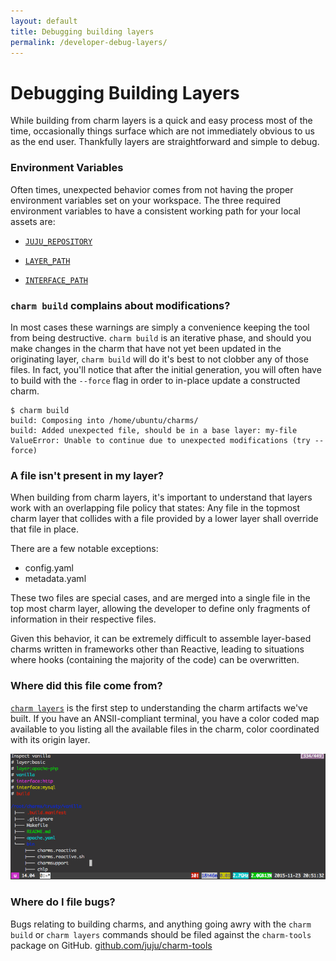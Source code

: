 ```yaml
---
layout: default
title: Debugging building layers  
permalink: /developer-debug-layers/
---
```


# Debugging Building Layers

While building from charm layers is a quick and easy process most of the time,
occasionally things surface which are not immediately obvious to us as the end
user. Thankfully layers are straightforward and simple to debug.

### Environment Variables

Often times, unexpected behavior comes from not having the proper environment
variables set on your workspace. The three required environment variables to
have a consistent working path for your local assets are:

- [`JUJU_REPOSITORY`](reference-environment-variables.html#juju_repository)

- [`LAYER_PATH`](developer-layer-example.html#prepare-your-workspace)

- [`INTERFACE_PATH`](developer-layer-example.html#prepare-your-workspace)

### `charm build` complains about modifications?

In most cases these warnings are simply a convenience keeping the tool from
being destructive. `charm build` is an iterative phase, and should you make
changes in the charm that have not yet been updated in the originating layer,
`charm build` will do it's best to not clobber any of those files. In fact,
you'll notice that after the initial generation, you will often have to build
with the `--force` flag in order to in-place update a constructed charm.

```
$ charm build
build: Composing into /home/ubuntu/charms/
build: Added unexpected file, should be in a base layer: my-file
ValueError: Unable to continue due to unexpected modifications (try --force)
```

### A file isn't present in my layer?

When building from charm layers, it's important to understand that layers work
with an overlapping file policy that states: Any file in the topmost charm layer
that collides with a file provided by a lower layer shall override that file in
place.

There are a few notable exceptions:

- config.yaml
- metadata.yaml

These two files are special cases, and are merged into a single file in the top
most charm layer, allowing the developer to define only fragments of information
in their respective files.

Given this behavior, it can be extremely difficult to assemble layer-based
charms written in frameworks other than Reactive, leading to situations where
hooks (containing the majority of the code) can be overwritten.

### Where did this file come from?

[`charm layers`](reference-hook-tools.html#charm-layers)
is the first step to understanding the charm artifacts we've built. If you have
an ANSII-compliant terminal, you have a color coded map available to you
listing all the available files in the charm, color coordinated with its origin
layer.

![ charm-layers-illustration.png](.././media/charm-layers-illustration.png)

### Where do I file bugs?

Bugs relating to building charms, and anything going awry with the `charm build`
or `charm layers` commands should be filed against the `charm-tools` package on
GitHub.  [github.com/juju/charm-tools](http://github.com/juju/charm-tools)